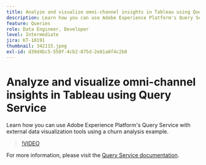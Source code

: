 ```yaml
---
title: Analyze and visualize omni-channel insights in Tableau using Query Service
description: Learn how you can use Adobe Experience Platform's Query Service with external data visualization tools using a churn analysis example.
feature: Queries
role: Data Engineer, Developer
level: Intermediate
jira: KT-10191
thumbnail: 342115.jpeg
exl-id: d39d4bc5-550f-4cb2-875d-2e81a6f4c2b8
---
```

# Analyze and visualize omni-channel insights in Tableau using Query Service

Learn how you can use Adobe Experience Platform's Query Service with external data visualization tools using a churn analysis example. 

>[!VIDEO](https://video.tv.adobe.com/v/342115?quality=12&learn=on)

For  more information, please visit the [Query Service documentation](https://experienceleague.adobe.com/docs/experience-platform/query/home.html).
